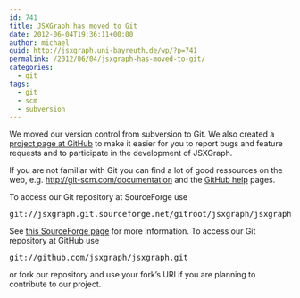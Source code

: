 ```yaml
---
id: 741
title: JSXGraph has moved to Git
date: 2012-06-04T19:36:11+00:00
author: michael
guid: http://jsxgraph.uni-bayreuth.de/wp/?p=741
permalink: /2012/06/04/jsxgraph-has-moved-to-git/
categories:
  - git
tags:
  - git
  - scm
  - subversion
---
```

We moved our version control from subversion to Git. We also created a [project page at GitHub](https://github.com/jsxgraph/jsxgraph) to make it easier for you to report bugs and feature requests and to participate in the development of JSXGraph.

If you are not familiar with Git you can find a lot of good ressources on the web, e.g. <http://git-scm.com/documentation> and the [GitHub help](http://help.github.com) pages.

To access our Git repository at SourceForge use 

<pre>git://jsxgraph.git.sourceforge.net/gitroot/jsxgraph/jsxgraph</pre>

See [this SourceForge page](http://sourceforge.net/scm/?type=git&group_id=238469) for more information. To access our Git repository at GitHub use 

<pre>git://github.com/jsxgraph/jsxgraph.git</pre>

or fork our repository and use your fork&#8217;s URI if you are planning to contribute to our project.